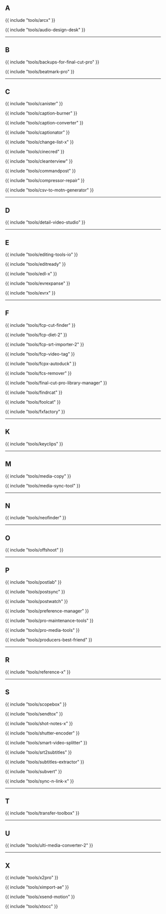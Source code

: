 ## A

{{ include "tools/arcx" }}

{{ include "tools/audio-design-desk" }}


---

## B

{{ include "tools/backups-for-final-cut-pro" }}

{{ include "tools/beatmark-pro" }}


---

## C

{{ include "tools/canister" }}

{{ include "tools/caption-burner" }}

{{ include "tools/caption-converter" }}

{{ include "tools/captionator" }}

{{ include "tools/change-list-x" }}

{{ include "tools/cinecred" }}

{{ include "tools/cleanterview" }}

{{ include "tools/commandpost" }}

{{ include "tools/compressor-repair" }}

{{ include "tools/csv-to-motn-generator" }}


---

## D

{{ include "tools/detail-video-studio" }}


---

## E

{{ include "tools/editing-tools-io" }}

{{ include "tools/editready" }}

{{ include "tools/edl-x" }}

{{ include "tools/evrexpanse" }}

{{ include "tools/evrx" }}


---

## F

{{ include "tools/fcp-cut-finder" }}

{{ include "tools/fcp-diet-2" }}

{{ include "tools/fcp-srt-importer-2" }}

{{ include "tools/fcp-video-tag" }}

{{ include "tools/fcpx-autoduck" }}

{{ include "tools/fcs-remover" }}

{{ include "tools/final-cut-pro-library-manager" }}

{{ include "tools/findrcat" }}

{{ include "tools/foolcat" }}

{{ include "tools/fxfactory" }}


---

## K

{{ include "tools/keyclips" }}


---

## M

{{ include "tools/media-copy" }}

{{ include "tools/media-sync-tool" }}


---

## N

{{ include "tools/neofinder" }}


---

## O

{{ include "tools/offshoot" }}


---

## P

{{ include "tools/postlab" }}

{{ include "tools/postsync" }}

{{ include "tools/postwatch" }}

{{ include "tools/preference-manager" }}

{{ include "tools/pro-maintenance-tools" }}

{{ include "tools/pro-media-tools" }}

{{ include "tools/producers-best-friend" }}


---

## R

{{ include "tools/reference-x" }}


---

## S

{{ include "tools/scopebox" }}

{{ include "tools/sendtox" }}

{{ include "tools/shot-notes-x" }}

{{ include "tools/shutter-encoder" }}

{{ include "tools/smart-video-splitter" }}

{{ include "tools/srt2subtitles" }}

{{ include "tools/subtitles-extractor" }}

{{ include "tools/subvert" }}

{{ include "tools/sync-n-link-x" }}


---

## T

{{ include "tools/transfer-toolbox" }}


---

## U

{{ include "tools/ulti-media-converter-2" }}


---

## X

{{ include "tools/x2pro" }}

{{ include "tools/ximport-ae" }}

{{ include "tools/xsend-motion" }}

{{ include "tools/xtocc" }}